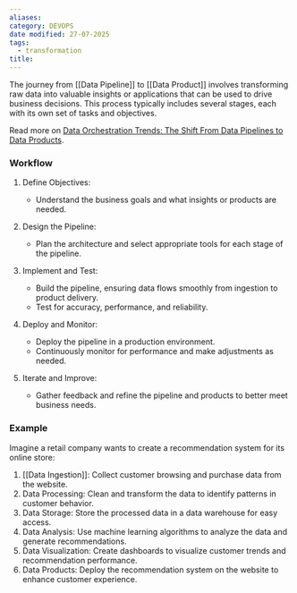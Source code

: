 ```yaml
---
aliases: 
category: DEVOPS
date modified: 27-07-2025
tags:
  - transformation
title:
---
```

The journey from [[Data Pipeline]] to [[Data Product]] involves transforming raw data into valuable insights or applications that can be used to drive business decisions. This process typically includes several stages, each with its own set of tasks and objectives.

Read more on [Data Orchestration Trends: The Shift From Data Pipelines to Data Products](https://airbyte.com/blog/data-orchestration-trends).
### Workflow

1. Define Objectives:
   - Understand the business goals and what insights or products are needed.

1. Design the Pipeline:
   - Plan the architecture and select appropriate tools for each stage of the pipeline.

1. Implement and Test:
   - Build the pipeline, ensuring data flows smoothly from ingestion to product delivery.
   - Test for accuracy, performance, and reliability.

1. Deploy and Monitor:
   - Deploy the pipeline in a production environment.
   - Continuously monitor for performance and make adjustments as needed.

1. Iterate and Improve:
   - Gather feedback and refine the pipeline and products to better meet business needs.
### Example

Imagine a retail company wants to create a recommendation system for its online store:

1. [[Data Ingestion]]: Collect customer browsing and purchase data from the website.
2. Data Processing: Clean and transform the data to identify patterns in customer behavior.
3. Data Storage: Store the processed data in a data warehouse for easy access.
4. Data Analysis: Use machine learning algorithms to analyze the data and generate recommendations.
5. Data Visualization: Create dashboards to visualize customer trends and recommendation performance.
6. Data Products: Deploy the recommendation system on the website to enhance customer experience.

